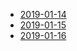 * [2019-01-14](docs/2019-01-14.md)
* [2019-01-15](docs/2019-01-15.md)
* [2019-01-16](docs/2019-01-16.md)

